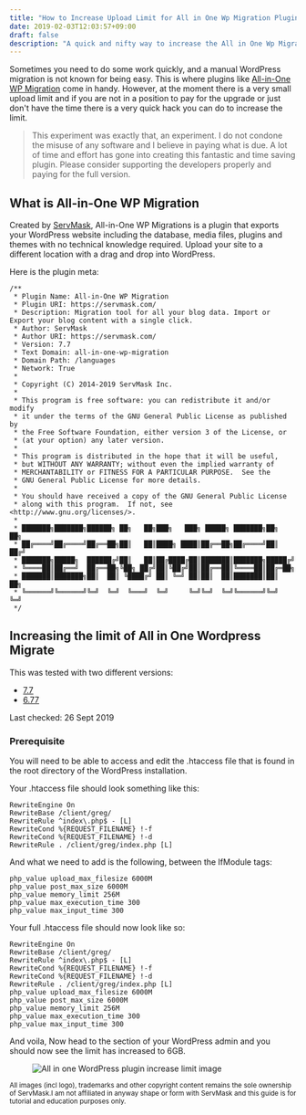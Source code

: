 ```yaml
---
title: "How to Increase Upload Limit for All in One Wp Migration Plugin"
date: 2019-02-03T12:03:57+09:00
draft: false
description: "A quick and nifty way to increase the All in One Wp Migration Plugin limit so that you can move larger sites without any additional cost"
---
```


Sometimes you need to do some work quickly, and a manual WordPress migration is not known for being easy. This is where plugins like <a href="https://en-gb.wordpress.org/plugins/all-in-one-wp-migration/" target="_blank" rel="noopener">All-in-One WP Migration</a> come in handy. However, at the moment there is a very small upload limit and if you are not in a position to pay for the upgrade or just don't have the time there is a very quick hack you can do to increase the limit.
<blockquote>This experiment was exactly that, an experiment. I do not condone the misuse of any software and I believe in paying what is due. A lot of time and effort has gone into creating this fantastic and time saving plugin. Please consider supporting the developers properly and paying for the full version.</blockquote>
<h2>What is All-in-One WP Migration</h2>
Created by <a href="https://servmask.com/" target="_blank" rel="noopener">ServMask</a>, All-in-One WP Migrations is a plugin that exports your WordPress website including the database, media files, plugins and themes with no technical knowledge required.
Upload your site to a different location with a drag and drop into WordPress.

Here is the plugin meta:
<pre><code>/**
 * Plugin Name: All-in-One WP Migration
 * Plugin URI: https://servmask.com/
 * Description: Migration tool for all your blog data. Import or Export your blog content with a single click.
 * Author: ServMask
 * Author URI: https://servmask.com/
 * Version: 7.7
 * Text Domain: all-in-one-wp-migration
 * Domain Path: /languages
 * Network: True
 *
 * Copyright (C) 2014-2019 ServMask Inc.
 *
 * This program is free software: you can redistribute it and/or modify
 * it under the terms of the GNU General Public License as published by
 * the Free Software Foundation, either version 3 of the License, or
 * (at your option) any later version.
 *
 * This program is distributed in the hope that it will be useful,
 * but WITHOUT ANY WARRANTY; without even the implied warranty of
 * MERCHANTABILITY or FITNESS FOR A PARTICULAR PURPOSE.  See the
 * GNU General Public License for more details.
 *
 * You should have received a copy of the GNU General Public License
 * along with this program.  If not, see &lt;http://www.gnu.org/licenses/&gt;.
 *
 * ███████╗███████╗██████╗ ██╗   ██╗███╗   ███╗ █████╗ ███████╗██╗  ██╗
 * ██╔════╝██╔════╝██╔══██╗██║   ██║████╗ ████║██╔══██╗██╔════╝██║ ██╔╝
 * ███████╗█████╗  ██████╔╝██║   ██║██╔████╔██║███████║███████╗█████╔╝
 * ╚════██║██╔══╝  ██╔══██╗╚██╗ ██╔╝██║╚██╔╝██║██╔══██║╚════██║██╔═██╗
 * ███████║███████╗██║  ██║ ╚████╔╝ ██║ ╚═╝ ██║██║  ██║███████║██║  ██╗
 * ╚══════╝╚══════╝╚═╝  ╚═╝  ╚═══╝  ╚═╝     ╚═╝╚═╝  ╚═╝╚══════╝╚═╝  ╚═╝
 */
</code></pre>
<h2>Increasing the limit of All in One Wordpress Migrate</h2>
This was tested with two different versions:
<ul>
 	<li><a href="https://downloads.wordpress.org/plugin/all-in-one-wp-migration.7.7.zip" target="_blank" rel="noopener">7.7</a></li>
 	<li><a href="https://downloads.wordpress.org/plugin/all-in-one-wp-migration.6.77.zip" target="_blank" rel="noopener">6.77</a></li>
</ul>
Last checked: <span class="highlight">26 Sept 2019</span>
<h3>Prerequisite</h3>
You will need to be able to access and edit the <span class="highlight">.htaccess</span> file that is found in the root directory of the WordPress installation.

Your <span class="highlight">.htaccess</span> file should look something like this:
<pre><code>RewriteEngine On
RewriteBase /client/greg/
RewriteRule ^index\.php$ - [L]
RewriteCond %{REQUEST_FILENAME} !-f
RewriteCond %{REQUEST_FILENAME} !-d
RewriteRule . /client/greg/index.php [L]</code></pre>
And what we need to add is the following, between the <span class="highlight">IfModule</span> tags:
<pre><code>php_value upload_max_filesize 6000M
php_value post_max_size 6000M
php_value memory_limit 256M
php_value max_execution_time 300
php_value max_input_time 300
</code></pre>

Your full .htaccess file should now look like so:
<pre><code>RewriteEngine On
RewriteBase /client/greg/
RewriteRule ^index\.php$ - [L]
RewriteCond %{REQUEST_FILENAME} !-f
RewriteCond %{REQUEST_FILENAME} !-d
RewriteRule . /client/greg/index.php [L]
php_value upload_max_filesize 6000M
php_value post_max_size 6000M
php_value memory_limit 256M
php_value max_execution_time 300
php_value max_input_time 300</code></pre>

And voila, Now head to the section of your WordPress admin and you should now see the limit has increased to 6GB.
<figure class="text-center"><img src="/img/how-to-increase-upload-limit-for-all-in-one-wp-migration-plugin/all-in-1-migrate-upload-limit.png" alt="All in one WordPress plugin increase limit image" /></figure>
<small>All images (incl logo), trademarks and other copyright content remains the sole ownership of ServMask.I am not affiliated in anyway shape or form with ServMask and this guide is for tutorial and education purposes only.</small>